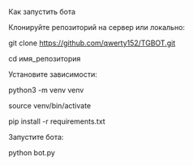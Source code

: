 Как запустить бота

Клонируйте репозиторий на сервер или локально:

git clone https://github.com/qwerty152/TGBOT.git

cd имя_репозитория

Установите зависимости:

python3 -m venv venv

source venv/bin/activate

pip install -r requirements.txt

Запустите бота:

python bot.py
